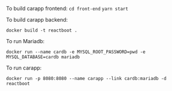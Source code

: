 
To build carapp frontend:
```cd front-end```
```yarn start```

To build carapp backend:

```docker build -t reactboot .```

To run Mariadb:

```docker run --name cardb -e MYSQL_ROOT_PASSWORD=pwd -e MYSQL_DATABASE=cardb mariadb```

To run carapp:

```docker run -p 8080:8080 --name carapp --link cardb:mariadb -d reactboot```
